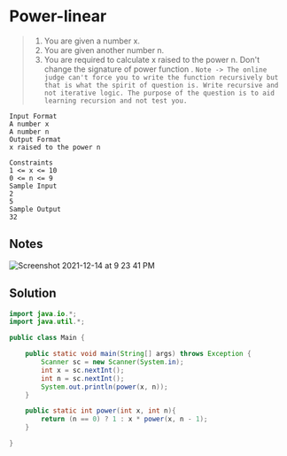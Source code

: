 # Power-linear

> 1. You are given a number x.
> 2. You are given another number n.
> 3. You are required to calculate x raised to the power n. Don't change the signature of power function .
> `Note -> The online judge can't force you to write the function recursively but that is what the spirit of question is. Write recursive and not iterative logic. The purpose of the question is to aid learning recursion and not test you.`

```
Input Format
A number x
A number n
Output Format
x raised to the power n

Constraints
1 <= x <= 10
0 <= n <= 9
Sample Input
2
5
Sample Output
32
```
## Notes

![Screenshot 2021-12-14 at 9 23 41 PM](https://user-images.githubusercontent.com/28717686/146032832-0accc6ab-bfc6-453f-bdd1-2700610ba041.png)


## Solution

```java
import java.io.*;
import java.util.*;

public class Main {

    public static void main(String[] args) throws Exception {
        Scanner sc = new Scanner(System.in);
        int x = sc.nextInt();
        int n = sc.nextInt();
        System.out.println(power(x, n));
    }

    public static int power(int x, int n){
        return (n == 0) ? 1 : x * power(x, n - 1);
    }

}
```
